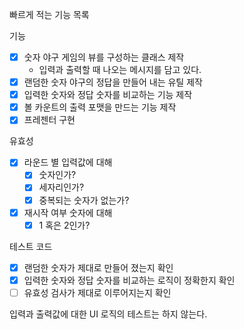 빠르게 적는 기능 목록

기능

- [x] 숫자 야구 게임의 뷰를 구성하는 클래스 제작
  - 입력과 출력할 때 나오는 메시지를 담고 있다.
- [x] 랜덤한 숫자 야구의 정답을 만들어 내는 유틸 제작
- [x] 입력한 숫자와 정답 숫자를 비교하는 기능 제작
- [x] 볼 카운트의 출력 포맷을 만드는 기능 제작
- [x] 프레젠터 구현

유효성

- [x] 라운드 별 입력값에 대해
  - [x] 숫자인가?
  - [x] 세자리인가?
  - [x] 중복되는 숫자가 없는가?
- [x] 재시작 여부 숫자에 대해
  - [x] 1 혹은 2인가?

테스트 코드

- [x] 랜덤한 숫자가 제대로 만들어 졌는지 확인
- [x] 입력한 숫자와 정답 숫자를 비교하는 로직이 정확한지 확인
- [ ] 유효성 검사가 제대로 이루어지는지 확인

입력과 출력값에 대한 UI 로직의 테스트는 하지 않는다.
